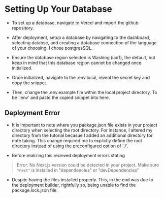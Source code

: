 # Setting Up Your Database

- To set up a database, navigate to Vercel and import the github repository.

- After deployment, setup a database by navigating to the dashboard, selecting databse, and creating a database connection of the language of your choosing. I chose postgresSQL. 

- Ensure the database region selected is Washing (iad1), the default, but keep in mind that this database region cannot be changed once initialized.

- Once initialized, navigate to the .env.local, reveal the secret key and copy the snippet. 

- Then, change the .env.example file within the local project directory. To be '.env' and paste the copied snippet into here.

## Deployment Error

- It is important to note where you package.json file exists in your project directory when selecting the root directory. For instance, I altered my directory from the tutorial becasue I added an additional directory for note taking. This change required me to explictly define the root directory instead of using the preconfigured option of './'.

- Before realizing this recieved deployment errors stating 
> Error: No Next.js version could be detected in your project. Make sure `"next"` is installed in "dependencies" or "devDependencies"

- Despite having the files installed properly. This, in the end was due to the deployment builder, rightfully so, being unable to find the package.lock.json file.

